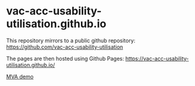 # vac-acc-usability-utilisation.github.io

This repository mirrors to a public github repository: https://github.com/vac-acc-usability-utilisation

The pages are then hosted using Github Pages: https://vac-acc-usability-utilisation.github.io/

[MVA demo](demo/index.html)
